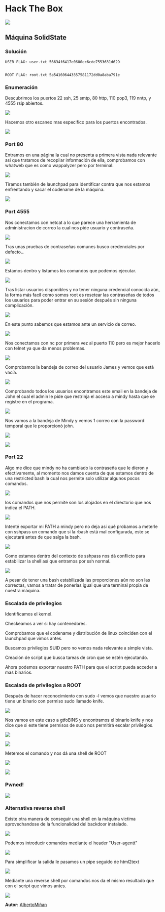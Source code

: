 # Hack The Box
    
  

  ![](https://github.com/albertominan/Hacking/blob/ae7ed668126890fe4058de412d714b248012c4fd/HackTheBox/SolidState/Capturas/SolidState.png)
  
  
## Máquina SolidState

  



### Solución
    
    USER FLAG: user.txt 56634f6417c0600ec6cde7553631d629

    
    ROOT FLAG: root.txt 5a541606443357581172dd0a8aba791e
    
  
  
### Enumeración

Descubrimos los puertos 22 ssh, 25 smtp, 80 http, 110 pop3, 119 nntp, y 4555 rsip abiertos.

![](https://github.com/albertominan/Hacking/blob/55c54df668c89914067c4d2c996a592be8039f68/HackTheBox/SolidState/Capturas/EscaneoInicial.png)

Hacemos otro escaneo mas especifico para los puertos encontrados.

![](https://github.com/albertominan/Hacking/blob/55c54df668c89914067c4d2c996a592be8039f68/HackTheBox/SolidState/Capturas/EscaneoTargets.png)

### Port 80

Entramos en una página la cual no presenta a primera vista nada relevante asi que tratamos de recopilar información de ella, comprobamos con whatweb que es como wappalyzer pero por terminal.

![](https://github.com/albertominan/Hacking/blob/55c54df668c89914067c4d2c996a592be8039f68/HackTheBox/SolidState/Capturas/WhatWeb.png)

Tiramos también de launchpad para identificar contra que nos estamos enfrentando y sacar el codename de la máquina.

![](https://github.com/albertominan/Hacking/blob/55c54df668c89914067c4d2c996a592be8039f68/HackTheBox/SolidState/Capturas/Launchpad.png)

### Port 4555

Nos conectamos con netcat a lo que parece una herramienta de administracion de correo la cual nos pide usuario y contraseña.

![](https://github.com/albertominan/Hacking/blob/55c54df668c89914067c4d2c996a592be8039f68/HackTheBox/SolidState/Capturas/Nc4555login.png)

Tras unas pruebas de contraseñas comunes busco credenciales por defecto...

![](https://github.com/albertominan/Hacking/blob/55c54df668c89914067c4d2c996a592be8039f68/HackTheBox/SolidState/Capturas/DefaultPasswords4555.png)

Estamos dentro y listamos los comandos que podemos ejecutar.

![](https://github.com/albertominan/Hacking/blob/55c54df668c89914067c4d2c996a592be8039f68/HackTheBox/SolidState/Capturas/NcRoot.png)

Tras listar usuarios disponibles y no tener ninguna credencial conocida aún, la forma más facil como somos root es resetear las contraseñas de todos los usuarios para poder entrar en su sesión después sin ninguna complicación.  

![](https://github.com/albertominan/Hacking/blob/55c54df668c89914067c4d2c996a592be8039f68/HackTheBox/SolidState/Capturas/NcPasswordReset.png)

En este punto sabemos que estamos ante un servicio de correo.

![](https://github.com/albertominan/Hacking/blob/55c54df668c89914067c4d2c996a592be8039f68/HackTheBox/SolidState/Capturas/ServicioCorreo.png)

Nos conectamos con nc por primera vez al puerto 110 pero es mejor hacerlo con telnet ya que da menos problemas.

![](https://github.com/albertominan/Hacking/blob/55c54df668c89914067c4d2c996a592be8039f68/HackTheBox/SolidState/Capturas/UserJames110.png)

Comprobamos la bandeja de correo del usuario James y vemos que está vacía.

![](https://github.com/albertominan/Hacking/blob/55c54df668c89914067c4d2c996a592be8039f68/HackTheBox/SolidState/Capturas/CorreoJamesVacio.png)

Comprobando todos los usuarios encontramos este email en la bandeja de John el cual el admin le pide que restrinja el acceso a mindy hasta que se registre en el programa.

![](https://github.com/albertominan/Hacking/blob/55c54df668c89914067c4d2c996a592be8039f68/HackTheBox/SolidState/Capturas/EmailAdmin2john.png)

Nos vamos a la bandeja de Mindy y vemos 1 correo con la password temporal que le proporcionó john.

![](https://github.com/albertominan/Hacking/blob/55c54df668c89914067c4d2c996a592be8039f68/HackTheBox/SolidState/Capturas/EmailMindy1.png)

![](https://github.com/albertominan/Hacking/blob/55c54df668c89914067c4d2c996a592be8039f68/HackTheBox/SolidState/Capturas/EmailMindy2.png)


### Port 22

Algo me dice que mindy no ha cambiado la contraseña que le dieron y efectivamente, al momento nos damos cuenta de que estamos dentro de una restricted bash la cual nos permite solo utilizar algunos pocos comandos.

![](https://github.com/albertominan/Hacking/blob/55c54df668c89914067c4d2c996a592be8039f68/HackTheBox/SolidState/Capturas/SSHLoginRbashwhoami.png)

los comandos que nos permite son los alojados en el directorio que nos indica el PATH.

![](https://github.com/albertominan/Hacking/blob/55c54df668c89914067c4d2c996a592be8039f68/HackTheBox/SolidState/Capturas/RbashCommands.png)

Intenté exportar mi PATH a mindy pero no deja asi qué probamos a meterle con sshpass un comando que si la rbash está mal configurada, este se ejecutará antes de que salga la bash.

![](https://github.com/albertominan/Hacking/blob/55c54df668c89914067c4d2c996a592be8039f68/HackTheBox/SolidState/Capturas/BashShell.png)

Como estamos dentro del contexto de sshpass nos dá conflicto para estabilizar la shell así que entramos por ssh normal. 

![](https://github.com/albertominan/Hacking/blob/55c54df668c89914067c4d2c996a592be8039f68/HackTheBox/SolidState/Capturas/EstabilizandoShell.png)

[](https://github.com/albertominan/Hacking/blob/55c54df668c89914067c4d2c996a592be8039f68/HackTheBox/SolidState/Capturas/EstabilizandoShell1.png)

[](https://github.com/albertominan/Hacking/blob/55c54df668c89914067c4d2c996a592be8039f68/HackTheBox/SolidState/Capturas/EstabilizandoShell2.png)

[](https://github.com/albertominan/Hacking/blob/55c54df668c89914067c4d2c996a592be8039f68/HackTheBox/SolidState/Capturas/EstabilizandoShell3.png)

[](https://github.com/albertominan/Hacking/blob/55c54df668c89914067c4d2c996a592be8039f68/HackTheBox/SolidState/Capturas/EstabilizandoShell4.png)

A pesar de tener una bash estabilizada las proporciones aún no son las correctas, vamos a tratar de ponerlas igual que una terminal propia de nuestra máquina.

[](https://github.com/albertominan/Hacking/blob/55c54df668c89914067c4d2c996a592be8039f68/HackTheBox/SolidState/Capturas/ProporcionesSHELL.png)

[](https://github.com/albertominan/Hacking/blob/55c54df668c89914067c4d2c996a592be8039f68/HackTheBox/SolidState/Capturas/ProporcionesSHELL1.png)

[](https://github.com/albertominan/Hacking/blob/55c54df668c89914067c4d2c996a592be8039f68/HackTheBox/SolidState/Capturas/ProporcionesSHELL2.png)

[](https://github.com/albertominan/Hacking/blob/55c54df668c89914067c4d2c996a592be8039f68/HackTheBox/SolidState/Capturas/ProporcionesSHELL3.png)

### Escalada de privilegios

Identificamos el kernel.

[](https://github.com/albertominan/Hacking/blob/55c54df668c89914067c4d2c996a592be8039f68/HackTheBox/SolidState/Capturas/uname-a.png)

Checkeamos a ver si hay contenedores.

[](https://github.com/albertominan/Hacking/blob/55c54df668c89914067c4d2c996a592be8039f68/HackTheBox/SolidState/Capturas/ComprobandoContenedores.png)

Comprobamos que el codename y distribución de linux coinciden con el launchpad que vimos antes.

[](https://github.com/albertominan/Hacking/blob/55c54df668c89914067c4d2c996a592be8039f68/HackTheBox/SolidState/Capturas/lsb_release.png)

Buscamos privilegios SUID pero no vemos nada relevante a simple vista.

[](https://github.com/albertominan/Hacking/blob/55c54df668c89914067c4d2c996a592be8039f68/HackTheBox/SolidState/Capturas/PrivilegiosSUID.png)

Creación de script que busca tareas de cron que se estén ejecutando.

[](https://github.com/albertominan/Hacking/blob/55c54df668c89914067c4d2c996a592be8039f68/HackTheBox/SolidState/Capturas/ScriptCronfinder.png)

Ahora podemos exportar nuestro PATH para que el script pueda acceder a mas binarios.

[](https://github.com/albertominan/Hacking/blob/55c54df668c89914067c4d2c996a592be8039f68/HackTheBox/SolidState/Capturas/ScriptCronfinder1.png)

### Escalada de privilegios a ROOT

Después de hacer reconocimiento con sudo -l vemos que nuestro usuario tiene un binario con permiso sudo llamado knife.

![](https://github.com/albertominan/Hacking/blob/50af74c925922445de40a7ba068491470ae57ee5/HackTheBox/Knife/Fotos/sudo-l.png)

Nos vamos en este caso a gtfoBINS y encontramos el binario knife y nos dice que si este tiene permisos de sudo nos permitirá escalar privilegios.

![](https://github.com/albertominan/Hacking/blob/50af74c925922445de40a7ba068491470ae57ee5/HackTheBox/Knife/Fotos/gtfo.png)

![](https://github.com/albertominan/Hacking/blob/50af74c925922445de40a7ba068491470ae57ee5/HackTheBox/Knife/Fotos/gtfo1.png)

Metemos el comando y nos dá una shell de ROOT

![](https://github.com/albertominan/Hacking/blob/50af74c925922445de40a7ba068491470ae57ee5/HackTheBox/Knife/Fotos/root.png)

![](https://github.com/albertominan/Hacking/blob/50af74c925922445de40a7ba068491470ae57ee5/HackTheBox/Knife/Fotos/rootflag.png)

### Pwned!

![](https://github.com/albertominan/Hacking/blob/3db87a840a24e1a3cb94fabc985f04a246d37b69/HackTheBox/Knife/Fotos/pwned1.png)


### Alternativa reverse shell

Existe otra manera de conseguir una shell en la máquina victima aprovechandose de la funcionalidad del backdoor instalado.

![](https://github.com/albertominan/Hacking/blob/3db87a840a24e1a3cb94fabc985f04a246d37b69/HackTheBox/Knife/Fotos/curl.png)

Podemos introducir comandos mediante el header "User-agentt"

![](https://github.com/albertominan/Hacking/blob/3db87a840a24e1a3cb94fabc985f04a246d37b69/HackTheBox/Knife/Fotos/curl1.png)

Para simplificar la salida le pasamos un pipe seguido de html2text

![](https://github.com/albertominan/Hacking/blob/3db87a840a24e1a3cb94fabc985f04a246d37b69/HackTheBox/Knife/Fotos/curl2.png)

Mediante una reverse shell por comandos nos da el mismo resultado que con el script que vimos antes.

![](https://github.com/albertominan/Hacking/blob/3db87a840a24e1a3cb94fabc985f04a246d37b69/HackTheBox/Knife/Fotos/reverse-shell1.png)


**Autor:** [AlbertoMiñan](https://github.com/albertominan)
